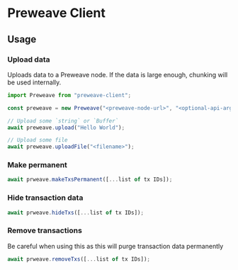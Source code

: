 # Preweave Client

## Usage

### Upload data

Uploads data to a Preweave node. If the data is large enough, chunking will
be used internally.

```ts
import Preweave from "preweave-client";

const preweave = new Preweave("<preweave-node-url>", "<optional-api-arg>");

// Upload some `string` or `Buffer`
await preweave.upload("Hello World");

// Upload some file
await preweave.uploadFile("<filename>");
```

### Make permanent

```ts
await prweave.makeTxsPermanent([...list of tx IDs]);
```

### Hide transaction data

```ts
await prweave.hideTxs([...list of tx IDs]);
```

### Remove transactions

Be careful when using this as this will purge transaction data permanently

```ts
await prweave.removeTxs([...list of tx IDs]);
```